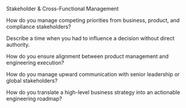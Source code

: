 Stakeholder & Cross-Functional Management

How do you manage competing priorities from business, product, and compliance stakeholders?

Describe a time when you had to influence a decision without direct authority.

How do you ensure alignment between product management and engineering execution?

How do you manage upward communication with senior leadership or global stakeholders?

How do you translate a high-level business strategy into an actionable engineering roadmap?

